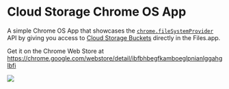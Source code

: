 # Cloud Storage Chrome OS App

A simple Chrome OS App that showcases the [`chrome.fileSystemProvider`](https://developer.chrome.com/apps/fileSystemProvider) API by giving you access to [Cloud Storage Buckets](https://cloud.google.com/storage/docs/overview) directly in the Files.app.

Get it on the Chrome Web Store at https://chrome.google.com/webstore/detail/ibfbhbegfkamboeglpnianlggahglbfi

<img src="https://raw.githubusercontent.com/beaufortfrancois/cloud-storage-chrome-app/master/screenshot.png">

